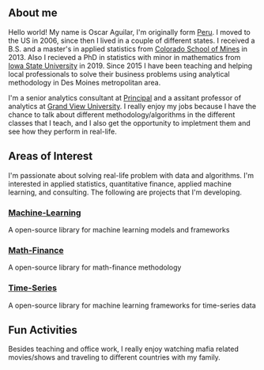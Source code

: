 ## About me
Hello world! My name is Oscar Aguilar, I'm originally form [Peru](https://www.google.com/search?source=hp&ei=-lLEXvCiEsK4tAb1kYroDQ&q=peru+map&oq=peru+map&gs_lcp=CgZwc3ktYWIQAzICCAAyAggAMgIIADICCAAyAggAMgIIADICCAAyAggAMgIIADICCAA6BQgAEIMBUPcDWNsNYJgRaABwAHgAgAFJiAH6A5IBATiYAQCgAQGqAQdnd3Mtd2l6&sclient=psy-ab&ved=0ahUKEwjwh4_Z8sDpAhVCHM0KHfWIAt0Q4dUDCAg&uact=5). I moved to the US in 2006, since then I lived in a couple of different states. I received a B.S. and a master's in applied statistics from [Colorado School of Mines](https://www.mines.edu/) in 2013. Also I recieved a PhD in statistics with minor in mathematics from [Iowa State University](https://www.iastate.edu/) in 2019. Since 2015 I have been teaching and helping local professionals to solve their business problems using analytical methodology in Des Moines metropolitan area.

I'm a senior analytics consultant at [Principal](https://www.principal.com/) and a assitant professor of analytics at [Grand View University](https://www.grandview.edu/). I really enjoy my jobs because I have the chance to talk about different methodology/algorithms in the different classes that I teach, and I also get the opportunity to impletment them and see how they perform in real-life. 


## Areas of Interest
I'm passionate about solving real-life problem with data and algorithms. I'm interested in applied statistics, quantitative finance, applied machine learning, and consulting. The following are projects that I'm developing.

### [**Machine-Learning**](https://github.com/oscarm524/Machine-Learning)
<div><span class="dot python-dot"></span> A open-source library for machine learning models and frameworks</div>

### [**Math-Finance**](https://github.com/oscarm524/Math-Finance)
<div><span class="dot python-dot"></span> A open-source library for math-finance methodology</div>

### [**Time-Series**](https://github.com/oscarm524/Time-Series)
<div><span class="dot python-dot"></span> A open-source library for machine learning frameworks for time-series data</div>

## Fun Activities
Besides teaching and office work, I really enjoy watching mafia related movies/shows and traveling to different countries with my family.
